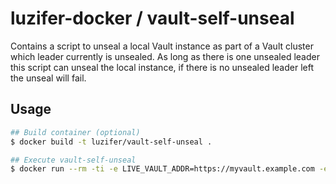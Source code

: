 # luzifer-docker / vault-self-unseal

Contains a script to unseal a local Vault instance as part of a Vault cluster which leader currently is unsealed. As long as there is one unsealed leader this script can unseal the local instance, if there is no unsealed leader left the unseal will fail.

## Usage

```bash
## Build container (optional)
$ docker build -t luzifer/vault-self-unseal .

## Execute vault-self-unseal
$ docker run --rm -ti -e LIVE_VAULT_ADDR=https://myvault.example.com -e VAULT_ROLE_ID=some-uuid luzifer/vault-self-unseal
```
